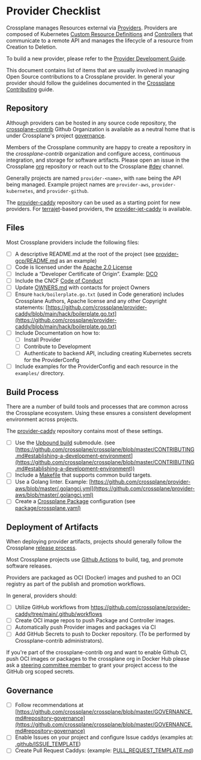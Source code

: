 # Provider Checklist

Crossplane manages Resources external via
[Providers](https://crossplane.io/docs/master/concepts/providers.html).
Providers are composed of Kubernetes [Custom Resource
Definitions](https://kubernetes.io/docs/concepts/extend-kubernetes/api-extension/custom-resources/#customresourcedefinitions)
and [Controllers](https://kubernetes.io/docs/concepts/architecture/controller)
that communicate to a remote API and manages the lifecycle of a resource from
Creation to Deletion.

To build a new provider, please refer to the [Provider Development
Guide](https://crossplane.io/docs/master/contributing/provider_development_guide.html).

This document contains list of items that are usually involved in managing Open
Source contributions to a Crossplane provider. In general your provider should
follow the guidelines documented in the [Crossplane
Contributing](https://github.com/crossplane/crossplane/blob/master/CONTRIBUTING.md)
guide.

## Repository

Although providers can be hosted in any source code repository, the [crossplane-contrib](https://github.com/orgs/crossplane-contrib) Github Organization is available as a neutral home that is under Crossplane's project [governance](https://github.com/crossplane/crossplane/blob/master/GOVERNANCE.md).

Members of the Crossplane community are happy to create a repository in the *crossplane-contrib* organization and configure access, continuous integration, and storage
for software artifacts. Please open an issue in the Crossplane
[org](https://github.com/crossplane/org) repository or reach out to the Crossplane
[#dev](https://crossplane.slack.com/archives/CEF5N8X08) channel.

Generally projects are named `provider-<name>`, with `name` being the API being
managed. Example project names are `provider-aws`, `provider-kubernetes`,
and `provider-github`.

The [provider-caddy](https://github.com/crossplane/provider-caddy) repository can be
used as a starting point for new providers. For [terrajet](https://github.com/crossplane/terrajet)-based providers, the
[provider-jet-caddy](https://github.com/crossplane-contrib/provider-jet-caddy) is
available.

## Files

Most Crossplane providers include the following files:

- [ ]  A descriptive README.md at the root of the project (see
  [provider-gcp/README.md](https://github.com/crossplane/provider-gcp/blob/master/README.md)
  as an example)
- [ ]  Code is licensed under the [Apache 2.0
  License](https://github.com/crossplane/provider-caddy/blob/main/LICENSE)
- [ ]  Include a “Developer Certificate of Origin”. Example:
  [DCO](https://github.com/upbound/build/blob/master/DCO)
- [ ]  Include the CNCF [Code of
  Conduct](https://github.com/crossplane/crossplane/blob/master/CODE_OF_CONDUCT.md)
- [ ]  Update
  [OWNERS.md](https://github.com/crossplane/provider-caddy/blob/main/OWNERS.md)
  with contacts for project Owners
- [ ]  Ensure `hack/boilerplate.go.txt` (used in Code generation) includes
  Crossplane Authors, Apache license and any other Copyright statements:
  [https://github.com/crossplane/provider-caddy/blob/main/hack/boilerplate.go.txt](https://github.com/crossplane/provider-caddy/blob/main/hack/boilerplate.go.txt)
- [ ] Include Documentation on how to:
  - [ ] Install Provider
  - [ ] Contribute to Development
  - [ ] Authenticate to backend API, including creating Kubernetes secrets for
    the ProviderConfig
- [ ] Include examples for the ProviderConfig and each resource in the
  `examples/` directory.

## Build Process

There are a number of build tools and processes that are common across the
Crossplane ecosystem. Using these ensures a consistent development environment
across projects.

The [provider-caddy](https://github.com/crossplane/provider-caddy)
repository contains most of these settings.

- [ ] Use the [Upbound build](https://github.com/upbound/build) submodule. (see
  [https://github.com/crossplane/crossplane/blob/master/CONTRIBUTING.md#establishing-a-development-environment](https://github.com/crossplane/crossplane/blob/master/CONTRIBUTING.md#establishing-a-development-environment))
- [ ] Include a
  [Makefile](https://github.com/crossplane/provider-gcp/blob/master/Makefile)
  that supports common build targets.
- [ ] Use a Golang linter. Example:
  [https://github.com/crossplane/provider-aws/blob/master/.golangci.yml](https://github.com/crossplane/provider-aws/blob/master/.golangci.yml)
- [ ] Create a [Crossplane
  Package](https://crossplane.io/docs/master/concepts/packages.html)
  configuration (see
  [package/crossplane.yaml)](https://github.com/crossplane/provider-caddy/blob/main/package/crossplane.yaml)

## Deployment of Artifacts

When deploying provider artifacts, projects should generally follow the Crossplane
[release process](https://crossplane.io/docs/master/contributing/release-process.html).

Most Crossplane projects use [Github Actions](https://docs.github.com/en/actions/learn-github-actions/understanding-github-actions) to build, tag, and promote software releases.

Providers are packaged as OCI (Docker) images and pushed to an OCI registry as part of
the publish and promotion workflows.

In general, providers should:

- [ ] Utilize GitHub workflows from
  <https://github.com/crossplane/provider-caddy/tree/main/.github/workflows>
- [ ] Create OCI image repos to push Package and Controller images.
- [ ] Automatically push Provider images and packages via CI
- [ ] Add GitHub Secrets to push to Docker repository. (To be performed by
  Crossplane-contrib administrators).

If you're part of the crossplane-contrib org and want to enable Github CI, push
OCI images or packages to the crossplane org in Docker Hub please ask a
[steering committee
member](https://github.com/crossplane/crossplane/blob/master/OWNERS.md#steering-committee)
to grant your project access to the GitHub org scoped secrets.

## Governance

- [ ] Follow recommendations at
  [https://github.com/crossplane/crossplane/blob/master/GOVERNANCE.md#repository-governance](https://github.com/crossplane/crossplane/blob/master/GOVERNANCE.md#repository-governance)
- [ ] Enable Issues on your project and configure Issue caddys (examples at:
  [.github/ISSUE_TEMPLATE](https://github.com/crossplane/provider-caddy/tree/master/.github/ISSUE_TEMPLATE))
- [ ] Create Pull Request Caddys: (example:
  [PULL_REQUEST_TEMPLATE.md](https://github.com/crossplane/provider-caddy/blob/master/.github/PULL_REQUEST_TEMPLATE.md))
